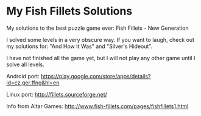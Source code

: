 My Fish Fillets Solutions
======================

My solutions to the best puzzle game ever: Fish Fillets - New Generation

I solved some levels in a very obscure way. If you want to laugh, check out my
solutions for: "And How It Was" and "Silver's Hideout".

I have not finished all the game yet, but I will not play any other game until
I solve all levels.

Android port:
https://play.google.com/store/apps/details?id=cz.ger.ffng&hl=en

Linux port:
http://fillets.sourceforge.net/

Info from Altar Games:
http://www.fish-fillets.com/pages/fishfillets1.html
